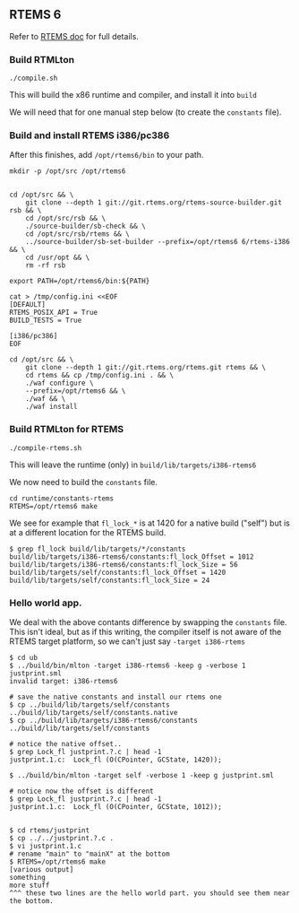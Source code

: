 ## RTEMS 6

Refer to [RTEMS doc](https://docs.rtems.org/branches/master/user/start/sources.html#git) for full details. 

### Build RTMLton

`./compile.sh`

This will build the x86 runtime and compiler, and install it into `build`

We will need that for one manual step below (to create the `constants` file).

### Build and install RTEMS i386/pc386

After this finishes, add `/opt/rtems6/bin` to your path.


```
mkdir -p /opt/src /opt/rtems6


cd /opt/src && \
    git clone --depth 1 git://git.rtems.org/rtems-source-builder.git rsb && \
    cd /opt/src/rsb && \
    ./source-builder/sb-check && \
    cd /opt/src/rsb/rtems && \
    ../source-builder/sb-set-builder --prefix=/opt/rtems6 6/rtems-i386 && \
    cd /usr/opt && \
    rm -rf rsb

export PATH=/opt/rtems6/bin:${PATH}

cat > /tmp/config.ini <<EOF
[DEFAULT]
RTEMS_POSIX_API = True
BUILD_TESTS = True

[i386/pc386]
EOF

cd /opt/src && \
    git clone --depth 1 git://git.rtems.org/rtems.git rtems && \
    cd rtems && cp /tmp/config.ini . && \
    ./waf configure \
    --prefix=/opt/rtems6 && \
    ./waf && \
    ./waf install
```

### Build RTMLton for RTEMS

`./compile-rtems.sh`

This will leave the runtime (only) in `build/lib/targets/i386-rtems6`

We now need to build the `constants` file.

```
cd runtime/constants-rtems
RTEMS=/opt/rtems6 make
```

We see for example that `fl_lock_*` is at 1420 for a native build ("self") but is at a different location for the RTEMS build.

```
$ grep fl_lock build/lib/targets/*/constants
build/lib/targets/i386-rtems6/constants:fl_lock_Offset = 1012
build/lib/targets/i386-rtems6/constants:fl_lock_Size = 56
build/lib/targets/self/constants:fl_lock_Offset = 1420
build/lib/targets/self/constants:fl_lock_Size = 24
```


### Hello world app.

We deal with the above contants difference by swapping the `constants` file. This isn't ideal, but as if this
writing, the compiler itself is not aware of the RTEMS target platform, so we can't just say `-target i386-rtems`

```
$ cd ub
$ ../build/bin/mlton -target i386-rtems6 -keep g -verbose 1 justprint.sml
invalid target: i386-rtems6

# save the native constants and install our rtems one
$ cp ../build/lib/targets/self/constants ../build/lib/targets/self/constants.native
$ cp ../build/lib/targets/i386-rtems6/constants ../build/lib/targets/self/constants

# notice the native offset..
$ grep Lock_fl justprint.?.c | head -1
justprint.1.c:	Lock_fl (O(CPointer, GCState, 1420));

$ ../build/bin/mlton -target self -verbose 1 -keep g justprint.sml

# notice now the offset is different
$ grep Lock_fl justprint.?.c | head -1
justprint.1.c:	Lock_fl (O(CPointer, GCState, 1012));


$ cd rtems/justprint
$ cp ../../justprint.?.c .
$ vi justprint.1.c
# rename "main" to "mainX" at the bottom
$ RTEMS=/opt/rtems6 make
[various output]
something
more stuff
^^^ these two lines are the hello world part. you should see them near the bottom.
```




